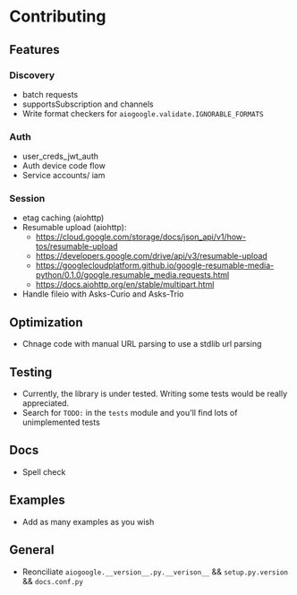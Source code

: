 # Contributing

## Features

### Discovery

- batch requests
- supportsSubscription and channels
- Write format checkers for `aiogoogle.validate.IGNORABLE_FORMATS`

### Auth

- user_creds_jwt_auth
- Auth device code flow
- Service accounts/ iam

### Session

- etag caching (aiohttp)
- Resumable upload (aiohttp):
  - https://cloud.google.com/storage/docs/json_api/v1/how-tos/resumable-upload
  - https://developers.google.com/drive/api/v3/resumable-upload
  - https://googlecloudplatform.github.io/google-resumable-media-python/0.1.0/google.resumable_media.requests.html
  - https://docs.aiohttp.org/en/stable/multipart.html
- Handle fileio with Asks-Curio and Asks-Trio

## Optimization

- Chnage code with manual URL parsing to use a stdlib url parsing

## Testing

- Currently, the library is under tested. Writing some tests would be really appreciated.
- Search for `TODO:` in the `tests` module and you'll find lots of unimplemented tests

## Docs

- Spell check

## Examples

- Add as many examples as you wish

## General

- Reonciliate `aiogoogle.__version__.py.__verison__` && `setup.py.version` && `docs.conf.py`
